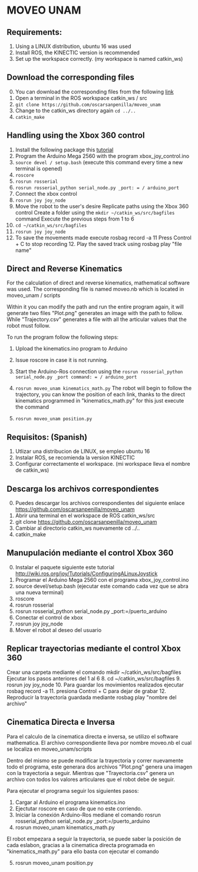 
# MOVEO UNAM

## Requirements:
1. Using a LINUX distribution, ubuntu 16 was used
2. Install ROS, the KINECTIC version is recommended
3. Set up the workspace correctly. (my workspace is named catkin_ws)

## Download the corresponding files
0. You can download the corresponding files from the following [link](https://github.com/oscarsanpenilla/moveo_unam)
1. Open a terminal in the ROS workspace catkin_ws / src
2. `git clone https://github.com/oscarsanpenilla/moveo_unam`
3. Change to the catkin_ws directory again `cd ../..`
4. `catkin_make`

## Handling using the Xbox 360 control
1. Install the following package this [tutorial](http://wiki.ros.org/joy/Tutorials/ConfiguringALinuxJoystick)
2. Program the Arduino Mega 2560 with the program xbox_joy_control.ino
3. `source devel / setup.bash` (execute this command every time a new terminal is opened)
4. `roscore`
5. `rosrun rosserial`
6. `rosrun rosserial_python serial_node.py _port: = / arduino_port`
7. Connect the xbox control
8. `rosrun joy joy_node`
9. Move the robot to the user's desire
Replicate paths using the Xbox 360 control
Create a folder using the `mkdir ~/catkin_ws/src/bagfiles` command Execute the previous steps from 1 to 6 
8. `cd ~/catkin_ws/src/bagfiles` 
9. `rosrun joy joy_node` 
10. To save the movements made execute rosbag record -a 11 Press Control + C to stop recording 12. Play the saved track using rosbag play "file name"

## Direct and Reverse Kinematics
For the calculation of direct and reverse kinematics, mathematical software was used. The corresponding file is named moveo.nb which is located in moveo_unam / scripts

Within it you can modify the path and run the entire program again, it will generate two files "Plot.png" generates an image with the path to follow. While "Trajectory.csv" generates a file with all the articular values ​​that the robot must follow.

To run the program follow the following steps:

1. Upload the kinematics.ino program to Arduino
2. Issue roscore in case it is not running.
3. Start the Arduino-Ros connection using the `rosrun rosserial_python serial_node.py _port command: = / arduino_port`
4. `rosrun moveo_unam kinematics_math.py`
The robot will begin to follow the trajectory, you can know the position of each link, thanks to the direct kinematics programmed in "kinematics_math.py" for this just execute the command

5. `rosrun moveo_unam position.py`


## Requisitos: (Spanish)

1. Utlizar una distribucion de LINUX, se empleo ubuntu 16
2. Instalar ROS, se recomienda la version KINECTIC
3. Configurar correctamente el workspace. (mi workspace lleva el nombre de catkin_ws)

## Descarga los archivos correspondientes

0. Puedes descargar los archivos correspondientes del siguiente enlace
https://github.com/oscarsanpenilla/moveo_unam
1. Abrir una terminal en el workspace de ROS catkin_ws/src
2. git clone https://github.com/oscarsanpenilla/moveo_unam
3. Cambiar al directorio catkin_ws nuevamente    cd ../..
4. catkin_make

## Manupulación mediante el control Xbox 360

0. Instalar el paquete siguiente este tutorial http://wiki.ros.org/joy/Tutorials/ConfiguringALinuxJoystick
1. Programar el Arduino Mega 2560 con el programa       xbox_joy_control.ino
2. source devel/setup.bash  (ejecutar este comando cada vez que se abra una nueva terminal)
3. roscore
4. rosrun rosserial
5. rosrun rosserial_python serial_node.py _port:=/puerto_arduino
6. Conectar el control de xbox
7. rosrun joy joy_node
8. Mover el robot al deseo del usuario

## Replicar trayectorias mediante el control Xbox 360

Crear una carpeta mediante el comando     mkdir ~/catkin_ws/src/bagfiles
Ejecutar los pasos anteriores del 1 al 6
8. cd ~/catkin_ws/src/bagfiles
9. rosrun joy joy_node
10. Para guardar los movimientos realizados ejecutar      rosbag record -a
11. presiona Control + C para dejar de grabar
12. Reproducir la trayectoría guardada mediante rosbag play "nombre del archivo"

## Cinematica Directa e Inversa

Para el calculo de la cinematica directa e inversa, se utilizo el software mathematica. El archivo correspondiente lleva por nombre moveo.nb el cual se localiza en moveo_unam/scripts

Dentro del mismo se puede modificar la trayectoria y correr nuevamente todo el programa, este generara dos archivos "Plot.png" genera una imagen con la trayectoria a seguir. Mientras que  "Trayectoria.csv" genera un archivo con todos los valores articulares que el robot debe de seguir.

Para ejecutar el programa seguir los siguientes pasos:

1. Cargar al Arduino el programa kinematics.ino
2. Ejectutar roscore   en caso de que no este corriendo.
3. Iniciar la conexión Arduino-Ros mediane el comando rosrun rosserial_python serial_node.py _port:=/puerto_arduino
4. rosrun moveo_unam kinematics_math.py

El robot empezara a seguir la trayectoria, se puede saber la posición de cada eslabon, gracias a la cinematica directa programada en "kinematics_math.py" para ello basta con ejecutar el comando 

5. rosrun moveo_unam position.py
